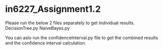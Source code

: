 # in6227_Assignment1.2
Please run the below 2 files separately to get individual results. 
DecisionTree.py
NaiveBayes.py

You can aslo run the confidenceInterval.py file to get the combined results and the confidence interval calculation.
